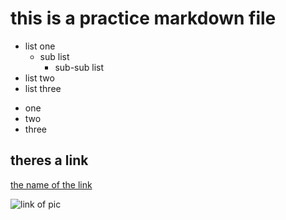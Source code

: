 # this is a practice markdown file


- list one
    - sub list 
        - sub-sub list  
- list two 
- list three 

* one 
* two 
* three 

## theres a link 

[the name of the link](www.filename.com)

![link of pic](https://cdn.britannica.com/34/235834-050-C5843610/two-different-breeds-of-cats-side-by-side-outdoors-in-the-garden.jpg) 
